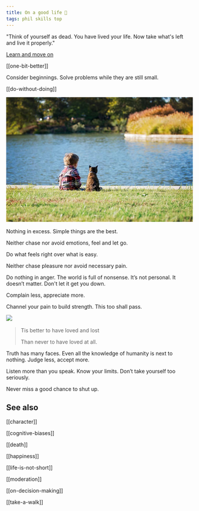 ```yaml
---
title: On a good life 🌱
tags: phil skills top
---
```


"Think of yourself as dead. You have lived your life. Now take what's left and live it properly."

[Learn and move on](/the-past)

[[one-bit-better]]  

Consider beginnings. Solve problems while they are still small.

[[do-without-doing]] 

![](/static/img/boy-and-cat.jpeg)

Nothing in excess. Simple things are the best. 

Neither chase nor avoid emotions, feel and let go. 

Do what feels right over what is easy.

Neither chase pleasure nor avoid necessary pain.  

Do nothing in anger. The world is full of nonsense. It’s not personal. It doesn’t matter. Don't let it get you down. 

Complain less, appreciate more. 

Channel your pain to build strength. This too shall pass. 

![](/static/img/notice-when-you-are-happy.png)

> Tis better to have loved and lost
>
> Than never to have loved at all.

Truth has many faces. Even all the knowledge of humanity is next to nothing. Judge less, accept more. 

Listen more than you speak. Know your limits. Don’t take yourself too seriously. 

Never miss a good chance to shut up.

## See also 

[[character]]

[[cognitive-biases]] 

[[death]]

[[happiness]]

[[life-is-not-short]] 

[[moderation]]

[[on-decision-making]]

[[take-a-walk]]
